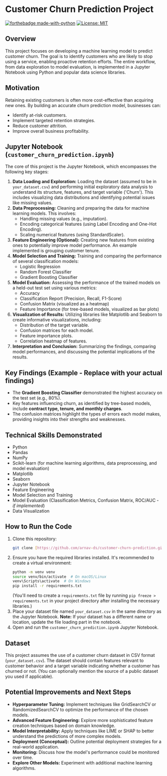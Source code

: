 # Customer Churn Prediction Project

[![forthebadge made-with-python](http://ForTheBadge.com/images/badges/made-with-python.svg)](https://www.python.org/)
[![License: MIT](https://img.shields.io/badge/License-MIT-yellow.svg)](https://opensource.org/licenses/MIT)

## Overview

This project focuses on developing a machine learning model to predict customer churn. The goal is to identify customers who are likely to stop using a service, enabling proactive retention efforts. The entire workflow, from data exploration to model evaluation, is implemented in a Jupyter Notebook using Python and popular data science libraries.

## Motivation

Retaining existing customers is often more cost-effective than acquiring new ones. By building an accurate churn prediction model, businesses can:

* Identify at-risk customers.
* Implement targeted retention strategies.
* Reduce customer attrition.
* Improve overall business profitability.

## Jupyter Notebook (`customer_churn_prediction.ipynb`)

The core of this project is the Jupyter Notebook, which encompasses the following key stages:

1.  **Data Loading and Exploration:** Loading the dataset (assumed to be in `your_dataset.csv`) and performing initial exploratory data analysis to understand its structure, features, and target variable ('Churn'). This includes visualizing data distributions and identifying potential issues like missing values.
2.  **Data Preprocessing:** Cleaning and preparing the data for machine learning models. This involves:
    * Handling missing values (e.g., imputation).
    * Encoding categorical features (using Label Encoding and One-Hot Encoding).
    * Scaling numerical features (using StandardScaler).
3.  **Feature Engineering (Optional):** Creating new features from existing ones to potentially improve model performance. An example implemented is grouping customer tenure.
4.  **Model Selection and Training:** Training and comparing the performance of several classification models:
    * Logistic Regression
    * Random Forest Classifier
    * Gradient Boosting Classifier
5.  **Model Evaluation:** Assessing the performance of the trained models on a held-out test set using various metrics:
    * Accuracy
    * Classification Report (Precision, Recall, F1-Score)
    * Confusion Matrix (visualized as a heatmap)
    * Feature Importance (for tree-based models, visualized as bar plots)
6.  **Visualization of Results:** Utilizing libraries like Matplotlib and Seaborn to create informative visualizations, including:
    * Distribution of the target variable.
    * Confusion matrices for each model.
    * Feature importance plots.
    * Correlation heatmap of features.
7.  **Interpretation and Conclusion:** Summarizing the findings, comparing model performances, and discussing the potential implications of the results.

## Key Findings (Example - Replace with your actual findings)

* The **Gradient Boosting Classifier** demonstrated the highest accuracy on the test set (e.g., 80%).
* Key features influencing churn, as identified by tree-based models, include **contract type, tenure, and monthly charges**.
* The confusion matrices highlight the types of errors each model makes, providing insights into their strengths and weaknesses.

## Technical Skills Demonstrated

* Python
* Pandas
* NumPy
* Scikit-learn (for machine learning algorithms, data preprocessing, and model evaluation)
* Matplotlib
* Seaborn
* Jupyter Notebook
* Feature Engineering
* Model Selection and Training
* Model Evaluation (Classification Metrics, Confusion Matrix, ROC/AUC - *if implemented*)
* Data Visualization

## How to Run the Code

1.  Clone this repository:
    ```bash
    git clone [https://github.com/arnav-ds/customer-churn-prediction.git](https://github.com/YOUR_GITHUB_USERNAME/YOUR_REPOSITORY_NAME.git)
    ```
2.  Ensure you have the required libraries installed. It's recommended to create a virtual environment:
    ```bash
    python -m venv venv
    source venv/bin/activate  # On macOS/Linux
    venv\Scripts\activate  # On Windows
    pip install -r requirements.txt
    ```
    (You'll need to create a `requirements.txt` file by running `pip freeze > requirements.txt` in your project directory after installing the necessary libraries.)
3.  Place your dataset file named `your_dataset.csv` in the same directory as the Jupyter Notebook. **Note:** If your dataset has a different name or location, update the file loading part in the notebook.
4.  Open and run the `customer_churn_prediction.ipynb` Jupyter Notebook.

## Dataset

This project assumes the use of a customer churn dataset in CSV format (`your_dataset.csv`). The dataset should contain features relevant to customer behavior and a target variable indicating whether a customer has churned or not. (You can optionally mention the source of a public dataset you used if applicable).

## Potential Improvements and Next Steps

* **Hyperparameter Tuning:** Implement techniques like GridSearchCV or RandomizedSearchCV to optimize the performance of the chosen models.
* **Advanced Feature Engineering:** Explore more sophisticated feature creation techniques based on domain knowledge.
* **Model Interpretability:** Apply techniques like LIME or SHAP to better understand the predictions of more complex models.
* **Deployment (Conceptual):** Outline potential deployment strategies for a real-world application.
* **Monitoring:** Discuss how the model's performance could be monitored over time.
* **Explore Other Models:** Experiment with additional machine learning algorithms.
